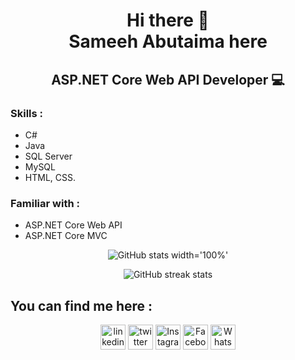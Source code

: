 <h1 align='center'>
 Hi there 👋 <br>
 Sameeh Abutaima here
  </h1>
  
  <h2 align='center'>
 
ASP.NET Core Web API Developer 💻
  </h2>
  
[comment]: <> (✨ I'm Abedalrahman from Palestine, Fullstack JavaScript Developer.)

[comment]: <> (- 🔭 I’m currently enrolled as Software Developer at Google for Startups.)


### Skills :
- C#
- Java
- SQL Server
- MySQL
- HTML, CSS.

### Familiar with :
- ASP.NET Core Web API
- ASP.NET Core MVC



<div align='center' width='100%' >

![GitHub stats width='100%'](https://github-readme-stats.vercel.app/api?username=sameeh-abutaima&show_icons=true)  
  
![GitHub streak stats](https://github-readme-streak-stats.herokuapp.com/?user=sameeh-abutaima)  
  </div>
  
## You can find me here :

<div align='center' >
  
[<img src='https://cdn.jsdelivr.net/npm/simple-icons@3.0.1/icons/linkedin.svg' alt='linkedin' height='40' align='center'>](https://www.linkedin.com/in/sameeh-abutaima)  [<img src='https://cdn.jsdelivr.net/npm/simple-icons@3.0.1/icons/twitter.svg' alt='twitter' height='40' align='center'>](https://twitter.com/sameeh_abutaima) [<img src='https://cdn.jsdelivr.net/npm/simple-icons@3.0.1/icons/instagram.svg' alt='Instagram' height='40' align='center'>](https://www.instagram.com/sameeh_abutaima) [<img src='https://cdn.jsdelivr.net/npm/simple-icons@3.0.1/icons/facebook.svg' alt='Facebook' height='40' align='center'>](https://www.facebook.com/sameeh.abutaima) [<img src='https://cdn.jsdelivr.net/npm/simple-icons@3.0.1/icons/whatsapp.svg' alt='WhatsApp' height='40' align='center'>](https://api.whatsapp.com/send/?phone=970599186971&text&type=phone_number&app_absent=0)
  
</div>

<!---
- 👋 Hi, I’m @sameeh-abutaima
- 👀 I’m interested in ...
- 🌱 I’m currently learning ...
- 💞️ I’m looking to collaborate on ...
- 📫 How to reach me ...


sameeh-abutaima/sameeh-abutaima is a ✨ special ✨ repository because its `README.md` (this file) appears on your GitHub profile.
You can click the Preview link to take a look at your changes.
--->

